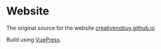 # Website
The original source for the website [creativenobuy.github.io](https://creativenobu.github.io)

Build using [VuePress](https://vuepress.vuejs.org).
